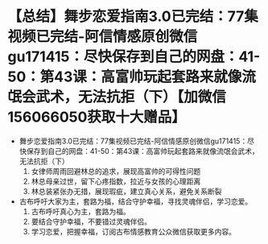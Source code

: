 # 【总结】舞步恋爱指南3.0已完结：77集视频已完结-阿信情感原创微信gu171415：尽快保存到自己的网盘：41-50：第43课：高富帅玩起套路来就像流氓会武术，无法抗拒（下）【加微信156066050获取十大赠品】

-   舞步恋爱指南3.0已完结：77集视频已完结-阿信情感原创微信gu171415：尽快保存到自己的网盘：41-50：第43课：高富帅玩起套路来就像流氓会武术，无法抗拒（下）
    1.  女律师周雨回避林总的追求，展现高富帅的可得性问题
    2.  林总母亲过世，留下心疼指数，拉近与女孩的心理距离
    3.  林总装紧张办无措，展现瑕疵，建立真心关系，避免关系断裂
-   古布呼吁大家为主，套路为福，结合守护幸福，寻找灵魂伴侣，学习恋爱。
    1.  古布呼吁真心为主，套路为福。
    2.  要结合守护幸福，不要错过灵魂伴侣。
    3.  学习恋爱，把握幸福，订阅古布情感教育公众微信获取更多内容。